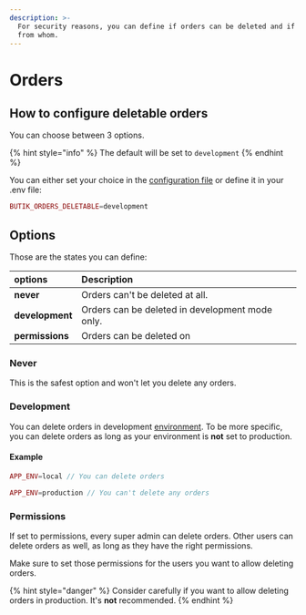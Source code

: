 ```yaml
---
description: >-
  For security reasons, you can define if orders can be deleted and if they can,
  from whom.
---
```


# Orders

## How to configure deletable orders

You can choose between 3 options.

{% hint style="info" %}
The default will be set to `development`
{% endhint %}

You can either set your choice in the [configuration file](configuration.md) or define it in your .env file:

```php
BUTIK_ORDERS_DELETABLE=development
```

## Options

Those are the states you can define:

| options | Description |
| :--- | :--- |
| **never** | Orders can't be deleted at all. |
| **development** | Orders can be deleted in development mode only. |
| **permissions** | Orders can be deleted on |

### Never

This is the safest option and won't let you delete any orders.

### Development

You can delete orders in development [environment](https://laravel.com/docs/8.x/configuration#environment-configuration). To be more specific, you can delete orders as long as your environment is **not** set to production.

#### Example

```php
APP_ENV=local // You can delete orders

APP_ENV=production // You can't delete any orders
```

### Permissions

If set to permissions, every super admin can delete orders. Other users can delete orders as well, as long as they have the right permissions. 

Make sure to set those permissions for the users you want to allow deleting orders.

{% hint style="danger" %}
Consider carefully if you want to allow deleting orders in production. It's **not** recommended. 
{% endhint %}

